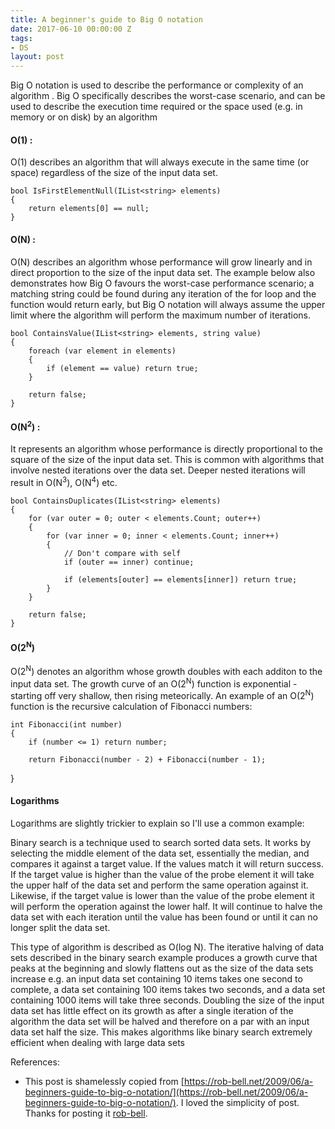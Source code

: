 ```yaml
---
title: A beginner's guide to Big O notation
date: 2017-06-10 00:00:00 Z
tags:
- DS
layout: post
---
```


Big O notation is used to describe the performance or complexity of an algorithm .
Big O specifically describes the worst-case scenario, and can be used to describe the execution time required or the space used (e.g. in memory or on disk) by an algorithm

#### O(1) :

O(1) describes an algorithm that will always execute in the same time (or space) regardless of the size of the input data set.

    bool IsFirstElementNull(IList<string> elements)
    {
        return elements[0] == null;
    }

#### O(N) :

O(N) describes an algorithm whose performance will grow linearly and in direct proportion to the size of the input data set. The example below also demonstrates how Big O favours the worst-case performance scenario; a matching string could be found during any iteration of the for loop and the function would return early, but Big O notation will always assume the upper limit where the algorithm will perform the maximum number of iterations.

    bool ContainsValue(IList<string> elements, string value)
    {
        foreach (var element in elements)
        {
            if (element == value) return true;
        }

        return false;
    }

#### O(N<sup>2</sup>) :

It represents an algorithm whose performance is directly proportional to the square of the size of the input data set. This is common with algorithms that involve nested iterations over the data set. Deeper nested iterations will result in O(N<sup>3</sup>), O(N<sup>4</sup>) etc.

    bool ContainsDuplicates(IList<string> elements)
    {
        for (var outer = 0; outer < elements.Count; outer++)
        {
            for (var inner = 0; inner < elements.Count; inner++)
            {
                // Don't compare with self
                if (outer == inner) continue;

                if (elements[outer] == elements[inner]) return true;
            }
        }

        return false;
    }


#### O(2<sup>N</sup>)

O(2<sup>N</sup>) denotes an algorithm whose growth doubles with each additon to the input data set. The growth curve of an O(2<sup>N</sup>) function is exponential - starting off very shallow, then rising meteorically. An example of an O(2<sup>N</sup>) function is the recursive calculation of Fibonacci numbers:

    int Fibonacci(int number)
    {
        if (number <= 1) return number;

        return Fibonacci(number - 2) + Fibonacci(number - 1);
}

#### Logarithms

Logarithms are slightly trickier to explain so I'll use a common example:

Binary search is a technique used to search sorted data sets. It works by selecting the middle element of the data set, essentially the median, and compares it against a target value. If the values match it will return success. If the target value is higher than the value of the probe element it will take the upper half of the data set and perform the same operation against it. Likewise, if the target value is lower than the value of the probe element it will perform the operation against the lower half. It will continue to halve the data set with each iteration until the value has been found or until it can no longer split the data set.

This type of algorithm is described as O(log N). The iterative halving of data sets described in the binary search example produces a growth curve that peaks at the beginning and slowly flattens out as the size of the data sets increase e.g. an input data set containing 10 items takes one second to complete, a data set containing 100 items takes two seconds, and a data set containing 1000 items will take three seconds. Doubling the size of the input data set has little effect on its growth as after a single iteration of the algorithm the data set will be halved and therefore on a par with an input data set half the size. This makes algorithms like binary search extremely efficient when dealing with large data sets


References:
* This post is shamelessly copied from [https://rob-bell.net/2009/06/a-beginners-guide-to-big-o-notation/](https://rob-bell.net/2009/06/a-beginners-guide-to-big-o-notation/). I loved the simplicity of post. Thanks for posting it [rob-bell](https://github.com/robbell).